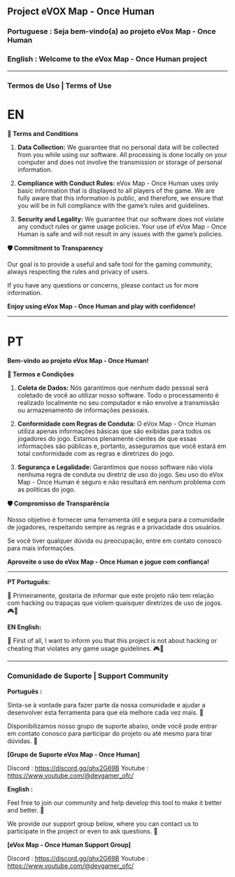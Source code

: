 ## Project eVOX Map - Once Human

### Portuguese : Seja bem-vindo(a) ao projeto eVox Map - Once Human

### English : Welcome to the eVox Map - Once Human project

---
### Termos de Uso | Terms of Use

# EN

**📜 Terms and Conditions**

1. **Data Collection:** We guarantee that no personal data will be collected from you while using our software. All processing is done locally on your computer and does not involve the transmission or storage of personal information.
    
2. **Compliance with Conduct Rules:** eVox Map - Once Human uses only basic information that is displayed to all players of the game. We are fully aware that this information is public, and therefore, we ensure that you will be in full compliance with the game’s rules and guidelines.
    
3. **Security and Legality:** We guarantee that our software does not violate any conduct rules or game usage policies. Your use of eVox Map - Once Human is safe and will not result in any issues with the game’s policies.
    

**🛡️ Commitment to Transparency**

Our goal is to provide a useful and safe tool for the gaming community, always respecting the rules and privacy of users.

If you have any questions or concerns, please contact us for more information.

**Enjoy using eVox Map - Once Human and play with confidence!**

---
# PT

**Bem-vindo ao projeto eVox Map - Once Human!**

**📜 Termos e Condições**

1. **Coleta de Dados:** Nós garantimos que nenhum dado pessoal será coletado de você ao utilizar nosso software. Todo o processamento é realizado localmente no seu computador e não envolve a transmissão ou armazenamento de informações pessoais.
    
2. **Conformidade com Regras de Conduta:** O eVox Map - Once Human utiliza apenas informações básicas que são exibidas para todos os jogadores do jogo. Estamos plenamente cientes de que essas informações são públicas e, portanto, asseguramos que você estará em total conformidade com as regras e diretrizes do jogo.
    
3. **Segurança e Legalidade:** Garantimos que nosso software não viola nenhuma regra de conduta ou diretriz de uso do jogo. Seu uso do eVox Map - Once Human é seguro e não resultará em nenhum problema com as políticas do jogo.
    

**🛡️ Compromisso de Transparência**

Nosso objetivo é fornecer uma ferramenta útil e segura para a comunidade de jogadores, respeitando sempre as regras e a privacidade dos usuários.

Se você tiver qualquer dúvida ou preocupação, entre em contato conosco para mais informações.

**Aproveite o uso do eVox Map - Once Human e jogue com confiança!**

---

**PT Português:**

🔔 Primeiramente, gostaria de informar que este projeto não tem relação com hacking ou trapaças que violem quaisquer diretrizes de uso de jogos. 🎮🚫

**EN English:**

🔔 First of all, I want to inform you that this project is not about hacking or cheating that violates any game usage guidelines. 🎮🚫

---
### Comunidade de Suporte | Support Community

**Português :**

Sinta-se à vontade para fazer parte da nossa comunidade e ajudar a desenvolver esta ferramenta para que ela melhore cada vez mais. 🌟

Disponibilizamos nosso grupo de suporte abaixo, onde você pode entrar em contato conosco para participar do projeto ou até mesmo para tirar dúvidas. 📩

**[Grupo de Suporte eVox Map - Once Human]**

Discord : https://discord.gg/qhx2G69B
Youtube : https://www.youtube.com/@devgamer_ofc/

**English :**

Feel free to join our community and help develop this tool to make it better and better. 🌟

We provide our support group below, where you can contact us to participate in the project or even to ask questions. 📩

**[eVox Map - Once Human Support Group]**

Discord : https://discord.gg/qhx2G69B
Youtube : https://www.youtube.com/@devgamer_ofc/